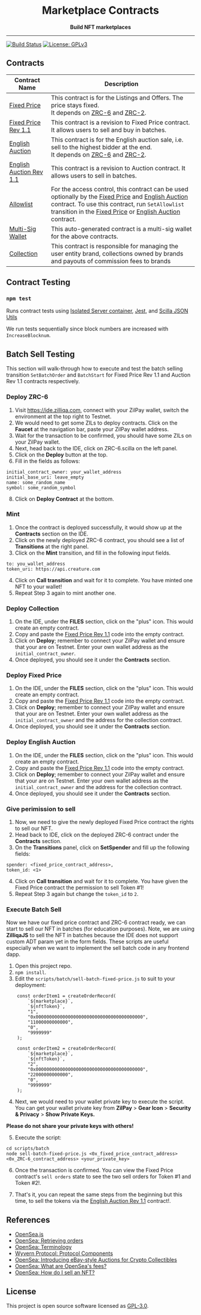 [zrc-6]: https://github.com/Zilliqa/ZRC/blob/master/zrcs/zrc-6.md
[zrc-2]: https://github.com/Zilliqa/ZRC/blob/master/zrcs/zrc-2.md
[allowlist]: contracts/allowlist.scilla
[multi-sig wallet]: contracts/msw.scilla
[fixed price]: contracts/fixed_price.scilla
[english auction]: contracts/english_auction.scilla
[fixed price rev 1.1]: contracts/fixed_price_rev1.1.scilla
[english auction rev 1.1]: contracts/english_auction_rev1.1.scilla
[collection]: contracts/collection.scilla

<div align="center">
  <h1>
  Marketplace Contracts
  </h1>
  <strong>
  Build NFT marketplaces
  </strong>
</div>

<hr/>

[![Build Status](https://app.travis-ci.com/Zilliqa/marketplace-contracts.svg?token=6BrmjBEqdaGp73khUJCz&branch=main)](https://app.travis-ci.com/Zilliqa/marketplace-contracts) [![License: GPLv3](https://img.shields.io/badge/License-GPLv3-blue.svg)](LICENSE)

## Contracts

| Contract Name      | Description                                                                                                                                                                                                               |
| ------------------ | ------------------------------------------------------------------------------------------------------------------------------------------------------------------------------------------------------------------------- |
| [Fixed Price]      | This contract is for the Listings and Offers. The price stays fixed. <br/> It depends on [ZRC-6] and [ZRC-2].                                                                                                             |
| [Fixed Price Rev 1.1] | This contract is a revision to Fixed Price contract. It allows users to sell and buy in batches. |
| [English Auction]  | This contract is for the English auction sale, i.e. sell to the highest bidder at the end. <br/> It depends on [ZRC-6] and [ZRC-2].                                                                                       |
| [English Auction Rev 1.1] | This contract is a revision to Auction contract. It allows users to sell in batches. |
| [Allowlist]        | For the access control, this contract can be used optionally by the [Fixed Price] and [English Auction] contract. To use this contract, run `SetAllowlist` transition in the [Fixed Price] or [English Auction] contract. |
| [Multi-Sig Wallet] | This auto-generated contract is a multi-sig wallet for the above contracts.            
| [Collection] | This contract is responsible for managing the user entity brand, collections owned by brands and payouts of commission fees to brands  |

## Contract Testing

### `npm test`

Runs contract tests using [Isolated Server container](https://hub.docker.com/r/zilliqa/zilliqa-isolated-server), [Jest](https://jestjs.io/), and [Scilla JSON Utils](https://github.com/Zilliqa/scilla-json-utils)

We run tests sequentially since block numbers are increased with `IncreaseBlocknum`.

## Batch Sell Testing

This section will walk-through how to execute and test the batch selling transition `SetBatchOrder` and `BatchStart` for Fixed Price Rev 1.1 and Auction Rev 1.1 contracts respectively.

### Deploy ZRC-6
1. Visit https://ide.zilliqa.com, connect with your ZilPay wallet, switch the environment at the top right to Testnet.
3. We would need to get some ZILs to deploy contracts. Click on the **Faucet** at the navigation bar, paste your ZilPay wallet address.
4. Wait for the transaction to be confirmed, you should have some ZILs on your ZilPay wallet.
5. Next, head back to the IDE, click on ZRC-6.scilla on the left panel.
6. Click on the **Deploy** button at the top.
7. Fill in the fields as follows:
```
initial_contract_owner: your_wallet_address
initial_base_uri: leave_empty
name: some_random_name
symbol: some_random_symbol
```
8. Click on **Deploy Contract** at the bottom.

### Mint
1. Once the contract is deployed successfully, it would show up at the **Contracts** section on the IDE.
2. Click on the newly deployed ZRC-6 contract, you should see a list of **Transitions** at the right panel.
3. Click on the **Mint** transition, and fill in the following input fields.
```
to: you_wallet_address
token_uri: https://api.creature.com
```
4. Click on **Call transition** and wait for it to complete. You have minted one NFT to your wallet!
5. Repeat Step 3 again to mint another one.

### Deploy Collection
1. On the IDE, under the **FILES** section, click on the "plus" icon. This would create an empty contract. 
2. Copy and paste the [Fixed Price Rev 1.1] code into the empty contract.
3. Click on **Deploy**; remember to connect your ZilPay wallet and ensure that your are on Testnet. Enter your own wallet address as the `initial_contract_owner`.
4. Once deployed, you should see it under the **Contracts** section.

### Deploy Fixed Price
1. On the IDE, under the **FILES** section, click on the "plus" icon. This would create an empty contract. 
2. Copy and paste the [Fixed Price Rev 1.1] code into the empty contract.
3. Click on **Deploy**; remember to connect your ZilPay wallet and ensure that your are on Testnet. Enter your own wallet address as the `initial_contract_owner` and the address for the collection contract.
4. Once deployed, you should see it under the **Contracts** section.

### Deploy English Auction
1. On the IDE, under the **FILES** section, click on the "plus" icon. This would create an empty contract. 
2. Copy and paste the [Fixed Price Rev 1.1] code into the empty contract.
3. Click on **Deploy**; remember to connect your ZilPay wallet and ensure that your are on Testnet. Enter your own wallet address as the `initial_contract_owner` and the address for the collection contract.
4. Once deployed, you should see it under the **Contracts** section.

### Give perimission to sell
1. Now, we need to give the newly deployed Fixed Price contract the rights to sell our NFT.
2. Head back to IDE, click on the deployed ZRC-6 contract under the **Contracts** section.
3. On the **Transitions** panel, click on **SetSpender** and fill up the following fields:
```
spender: <fixed_price_contract_address>,
token_id: <1>
```
4. Click on **Call transition** and wait for it to complete. You have given the Fixed Price contract the permission to sell Token #1!
5. Repeat Step 3 again but change the `token_id` to `2`.

### Execute Batch Sell
Now we have our fixed price contract and ZRC-6 contract ready, we can start to sell our NFT in batches (for education purposes). Note, we are using **ZilliqaJS** to sell the NFT in batches because the IDE does not support custom ADT param yet in the form fields. These scripts are useful especially when we want to implement the sell batch code in any frontend dapp.

1. Open this project repo.
2. `npm install`.
3. Edit the `scripts/batch/sell-batch-fixed-price.js` to suit to your deployment:
```
    const orderItem1 = createOrderRecord(
        `${marketplace}`,
        `${nftToken}`,
        "1",
        "0x0000000000000000000000000000000000000000",
        "11000000000000",
        "0",
        "9999999"
    );

    const orderItem2 = createOrderRecord(
        `${marketplace}`,
        `${nftToken}`,
        "2",
        "0x0000000000000000000000000000000000000000",
        "22000000000000",
        "0",
        "9999999"
    );
```
4. Next, we would need to your wallet private key to execute the script. You can get your wallet private key from **ZilPay** > **Gear Icon** > **Security & Privacy** > **Show Private Keys.** 

**Please do not share your private keys with others!**

5. Execute the script:
```
cd scripts/batch
node sell-batch-fixed-price.js <0x_fixed_price_contract_address> <0x_ZRC-6_contract_address> <your_private_key>
```

6. Once the transaction is confirmed. You can view the Fixed Price contract's `sell orders` state to see the two sell orders for Token #1 and Token #2!.

7. That's it, you can repeat the same steps from the beginning but this time, to sell the tokens via the [English Auction Rev 1.1] contract!.


## References

- [OpenSea.js](https://github.com/ProjectOpenSea/opensea-js#getting-started)
- [OpenSea: Retrieving orders](https://docs.opensea.io/reference/retrieving-orders)
- [OpenSea: Terminology](https://docs.opensea.io/reference/terminology)
- [Wyvern Protocol: Protocol Components](https://wyvernprotocol.com/docs)
- [OpenSea: Introducing eBay-style Auctions for Crypto Collectibles](https://medium.com/opensea/introducing-ebay-style-auctions-for-crypto-collectibles-47ba856155de)
- [OpenSea: What are OpenSea's fees? ](https://support.opensea.io/hc/en-us/articles/1500011590241-What-are-OpenSea-s-fees-)
- [OpenSea: How do I sell an NFT? ](https://support.opensea.io/hc/en-us/articles/360063498333-How-do-I-sell-an-NFT-)

## License

This project is open source software licensed as [GPL-3.0](https://github.com/zilliqa/marketplace-contracts/blob/main/LICENSE).
